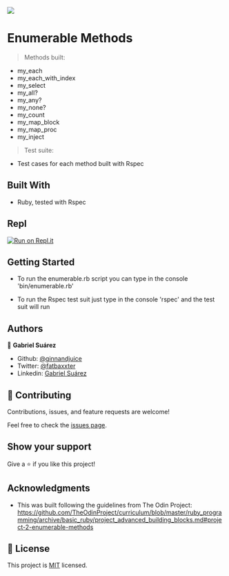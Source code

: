![](https://img.shields.io/badge/Microverse-blueviolet)

# Enumerable Methods

> Methods built:
- my_each
- my_each_with_index
- my_select
- my_all?
- my_any?
- my_none?
- my_count
- my_map_block
- my_map_proc
- my_inject

> Test suite:

- Test cases for each method built with Rspec

## Built With

- Ruby, tested with Rspec

## Repl

[![Run on Repl.it](https://repl.it/badge/github/GabrielJSuarez/Enumerable_Methods_With-_Rspec)](https://repl.it/github/GabrielJSuarez/Enumerable_Methods_With-_Rspec)

## Getting Started

- To run the enumerable.rb script you can type in the console 'bin/enumerable.rb'

- To run the Rspec test suit just type in the console 'rspec' and the test suit will run

## Authors

👤 **Gabriel Suárez**

- Github: [@ginnandjuice](https://github.com/ginnandjuice)
- Twitter: [@fatbaxxter](https://twitter.com/fatbaxxter)
- Linkedin: [Gabriel Suárez](https://www.linkedin.com/in/gabriel-su%C3%A1rez-torres-85125a1ab/)

## 🤝 Contributing

Contributions, issues, and feature requests are welcome!

Feel free to check the [issues page](https://github.com/GabrielJSuarez/Enumerable-methods/issues).

## Show your support

Give a ⭐️ if you like this project!

## Acknowledgments

- This was built following the guidelines from The Odin Project:
https://github.com/TheOdinProject/curriculum/blob/master/ruby_programming/archive/basic_ruby/project_advanced_building_blocks.md#project-2-enumerable-methods

## 📝 License

This project is [MIT](lic.url) licensed.
